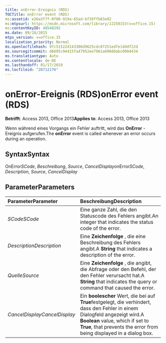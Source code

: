 ```yaml
---
title: onError-Ereignis (RDS)
TOCTitle: onError event (RDS)
ms:assetid: e26a3f7f-0f00-919a-65ad-bf39ffb83e92
ms:mtpsurl: https://msdn.microsoft.com/library/JJ250153(v=office.15)
ms:contentKeyID: 48548292
ms.date: 09/18/2015
mtps_version: v=office.15
localization_priority: Normal
ms.openlocfilehash: 9fc51522d143306d9625cdc07251edfe1dddf22d
ms.sourcegitcommit: d6695c94415fa47952ee7961a69660abc0904434
ms.translationtype: Auto
ms.contentlocale: de-DE
ms.lasthandoff: 01/17/2019
ms.locfileid: "28712176"
---
```

# <a name="onerror-event-rds"></a><span data-ttu-id="10800-102">onError-Ereignis (RDS)</span><span class="sxs-lookup"><span data-stu-id="10800-102">onError event (RDS)</span></span>

<span data-ttu-id="10800-103">**Betrifft**: Access 2013, Office 2013</span><span class="sxs-lookup"><span data-stu-id="10800-103">**Applies to**: Access 2013, Office 2013</span></span>

<span data-ttu-id="10800-104">Wenn während eines Vorgangs ein Fehler auftritt, wird das **OnError** -Ereignis aufgerufen.</span><span class="sxs-lookup"><span data-stu-id="10800-104">The **onError** event is called whenever an error occurs during an operation.</span></span>

## <a name="syntax"></a><span data-ttu-id="10800-105">Syntax</span><span class="sxs-lookup"><span data-stu-id="10800-105">Syntax</span></span>

<span data-ttu-id="10800-106">OnError*SCode*, *Beschreibung*, *Source*, *CancelDisplay*</span><span class="sxs-lookup"><span data-stu-id="10800-106">onError*SCode*, *Description*, *Source*, *CancelDisplay*</span></span>

## <a name="parameters"></a><span data-ttu-id="10800-107">Parameter</span><span class="sxs-lookup"><span data-stu-id="10800-107">Parameters</span></span>

|<span data-ttu-id="10800-108">Parameter</span><span class="sxs-lookup"><span data-stu-id="10800-108">Parameter</span></span>|<span data-ttu-id="10800-109">Beschreibung</span><span class="sxs-lookup"><span data-stu-id="10800-109">Description</span></span>|
|:--------|:----------|
|<span data-ttu-id="10800-110">*SCode*</span><span class="sxs-lookup"><span data-stu-id="10800-110">*SCode*</span></span> |<span data-ttu-id="10800-111">Eine ganze Zahl, die den Statuscode des Fehlers angibt.</span><span class="sxs-lookup"><span data-stu-id="10800-111">An integer that indicates the status code of the error.</span></span>|
|<span data-ttu-id="10800-112">*Description*</span><span class="sxs-lookup"><span data-stu-id="10800-112">*Description*</span></span> |<span data-ttu-id="10800-113">Eine **Zeichenfolge** , die eine Beschreibung des Fehlers angibt.</span><span class="sxs-lookup"><span data-stu-id="10800-113">A **String** that indicates a description of the error.</span></span>|
|<span data-ttu-id="10800-114">*Quelle*</span><span class="sxs-lookup"><span data-stu-id="10800-114">*Source*</span></span> |<span data-ttu-id="10800-115">Eine **Zeichenfolge** , die angibt, die Abfrage oder den Befehl, der den Fehler verursacht hat.</span><span class="sxs-lookup"><span data-stu-id="10800-115">A **String** that indicates the query or command that caused the error.</span></span>|
|<span data-ttu-id="10800-116">*CancelDisplay*</span><span class="sxs-lookup"><span data-stu-id="10800-116">*CancelDisplay*</span></span> |<span data-ttu-id="10800-117">Ein **boolescher** Wert, die bei auf **True**festgelegt, die verhindert, dass den Fehler in einem Dialogfeld angezeigt wird.</span><span class="sxs-lookup"><span data-stu-id="10800-117">A **Boolean** value, which if set to **True**, that prevents the error from being displayed in a dialog box.</span></span>|

